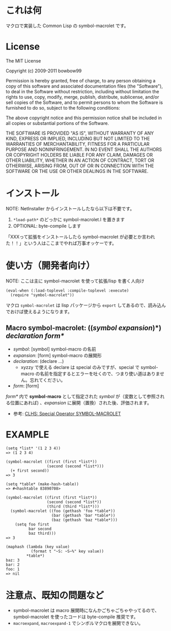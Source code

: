 これは何
============
マクロで実装した Common Lisp の symbol-macrolet です。

License
=========
The MIT License

Copyright (c) 2009-2011 bowbow99

Permission is hereby granted, free of charge, to any person obtaining a copy
of this software and associated documentation files (the "Software"), to deal
in the Software without restriction, including without limitation the rights
to use, copy, modify, merge, publish, distribute, sublicense, and/or sell
copies of the Software, and to permit persons to whom the Software is
furnished to do so, subject to the following conditions:

The above copyright notice and this permission notice shall be included in
all copies or substantial portions of the Software.

THE SOFTWARE IS PROVIDED "AS IS", WITHOUT WARRANTY OF ANY KIND, EXPRESS OR
IMPLIED, INCLUDING BUT NOT LIMITED TO THE WARRANTIES OF MERCHANTABILITY,
FITNESS FOR A PARTICULAR PURPOSE AND NONINFRINGEMENT. IN NO EVENT SHALL THE
AUTHORS OR COPYRIGHT HOLDERS BE LIABLE FOR ANY CLAIM, DAMAGES OR OTHER
LIABILITY, WHETHER IN AN ACTION OF CONTRACT, TORT OR OTHERWISE, ARISING FROM,
OUT OF OR IN CONNECTION WITH THE SOFTWARE OR THE USE OR OTHER DEALINGS IN
THE SOFTWARE.


インストール
============
NOTE: NetInstaller からインストールしたなら以下は不要です。

1. `*load-path*` のどっかに symbol-macrolet.l を置きます
2. OPTIONAL: byte-compile します

「XXXって拡張をインストールしたら symbol-macrolet が必要とか言われた！！」という人はここまでやれば万事オッケーです。


使い方（開発者向け）
====================
NOTE: ここは主に symbol-macrolet を使って拡張/lisp を書く人向け

    (eval-when (:load-toplevel :compile-toplevel :execute)
      (require "symbol-macrolet"))

マクロ `symbol-macrolet` は lisp パッケージから `export` してあるので、読み込んでおけば使えるようになります。


Macro symbol-macrolet: ((_symbol_ _expansion_)\*) _declaration_ _form\*_
------------------------------------------------------------------------

- _symbol_: [symbol] symbol-macro の名前
- _expansion_: [form] symbol-macro の展開形
- _declaration_: (declare ...)
   - xyzzy で使える declare は special のみですが、special で symbol-macro の名前を指定するとエラーを吐くので、つまり使い道はありません。忘れてください。
- _form_: [form]

_form*_ 内で **symbol-macro** として指定された _symbol_ が（変数として参照される位置にあれば)
、_expansion_ に展開（置換）された後、評価されます。

- 参考: [CLHS: Special Operator SYMBOL-MACROLET](http://www.lispworks.com/documentation/lw50/CLHS/Body/s_symbol.htm#symbol-macrolet)

# EXAMPLE
    (setq *list* '(1 2 3 4))
    => (1 2 3 4)
    
    (symbol-macrolet ((first (first *list*))
                      (second (second *list*)))
      (+ first second))
    => 3
    
    (setq *table* (make-hash-table))
    => #<hashtable 83890708>
    
    (symbol-macrolet ((first (first *list*))
                      (second (second *list*))
                      (third (third *list*)))
      (symbol-macrolet ((foo (gethash 'foo *table*))
                        (bar (gethash 'bar *table*))
                        (baz (gethash 'baz *table*)))
        (setq foo first
              bar second
              baz third)))
    => 3
    
    (maphash (lambda (key value)
               (format t "~S: ~S~%" key value))
             *table*)
    baz: 3
    bar: 2
    foo: 1
    => nil


注意点、既知の問題など
======================
- symbol-macrolet は macro 展開時になんかごちゃごちゃやってるので、symbol-macrolet を使ったコードは byte-compile 推奨です。
- `macroexpand`, `macroexpand-1` でシンボルマクロを展開できない。
